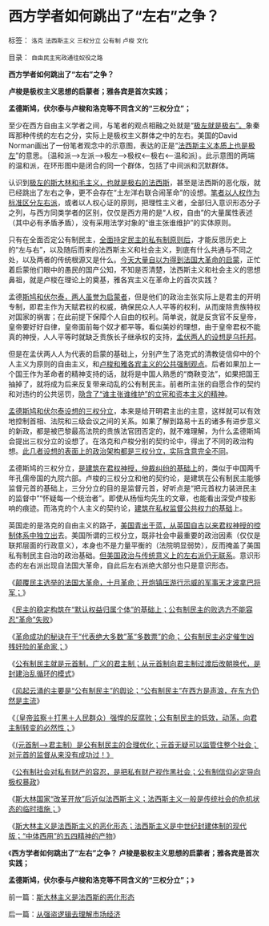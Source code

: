 # 西方学者如何跳出了“左右”之争？

标签： `洛克` `法西斯主义` `三权分立` `公有制` `卢梭` `文化` 

目录： `自由民主宪政通往奴役之路`

**西方学者如何跳出了“左右”之争？**

**卢梭是极权主义思想的启蒙者；雅各宾是首次实践；**

**孟德斯鸠，伏尔泰与卢梭和洛克等不同含义的“三权分立”；**



至少在西方自由主义学者之间，与笔者的观点相融之处就是“[极左就是极右”。](../../../2012/6/3/社会主义的“产权人缺失”和法西斯主义.md)象秦晖那种传统的左右之分，实际上是极权主义群体之中的左右。美国的David
Norman画出了一份笔者观念中的示意图，表达的正是“[法西斯主义本质上也是极左](../../../2009/9/22/左右派的极之前卫与保守.md)”的意思。｛温和派——>左派——>极左——>极权<——极右<——温和派｝。此示意图的两端的温和派，在环形图中是闭合的同一个群体，包括了中间派和沉默群体。

认识到[极左的斯大林和毛主义，也就是极右的法西斯](../../../2009/11/12/别人的人权也是人权.md)，甚至是法西斯的恶化版，就已经跳出了左右之争，更不会存在“土左洋右联合闹革命”的设想。[笔者以人权作为标准区分左右派](http://darthvad.blog.163.com/blog/static/53399470201110873036161/)，或者以人权心证的原则，把理性主义者，全部归入意识形态分子之列，与西方同类学者的区别，仅仅是西方用的是“人权，自由”的大量属性表述（其中必有矛盾矛盾），没有采用法学对象的“谁主张谁维护”的实体原则。

只有在全面否定公有制民主，[全面持定民主的私有制原则后](../../../2009/6/26/自由是社会财富生产的源泉，左派注定是乌托邦.md)，才能反思历史上的“左与右”，以及随后而来的法西斯主义和社会主义，到底有什么共通与不同之处，以及两者的传统根源又是什么。[今天大量自以为得到法国大革命的启蒙](../../../2012/6/14/法国大革命，文化大革命，民主大革命，信仰大革命.md)，正忙着启蒙他们眼中的愚民的国产公知，不知是否清楚，法西斯主义和社会主义的思想鼻祖，就是卢梭在理论上的奠基，雅各宾主义在革命上的首次实践？

孟德[斯鸠和伏尔泰，两人虽誉为启蒙者](../../../2012/10/16/马克思主义和三权分立都是空中楼阁；.md)，但是他们的政治主张实际上是君主的开明专制，即君主作为天赋君权的权威，确保民众人人平等的权利，从而废除贵族特权对国家的祸害；在此前提下保障个人自由的权利。简单说，就是反贪官不反皇帝，皇帝要好好自律，皇帝面前每个奴才都平等。看似美妙的理想，由于皇帝君权不能真的神授，人人平等时就缺乏贵族长子继承权的支持，[孟伏两人的设想是乌托邦](../../../2010/7/21/理解民主从批判柏拉图和斯巴达开始.md)。

但是在孟伏两人人为代表的启蒙的基础上，分别产生了洛克式的清教徒信仰中的个人主义为原则的自由主义，和[卢梭和雅各宾主义的公共强制观点](../../../2011/4/15/利比亚战争启示录，知识分子和信仰.md)。后者如果加上一个国王作为革命者的精神支持的话，就将是中国人熟悉的“商鞅变法”，如果把国王抽掉了，就将成为后来反复带来动乱的公有制民主。前者所主张的自愿合作的契约和对违约的公共惩罚，[隐含了“谁主张谁维护”的立宪和资本主义的精神](../../../2011/10/7/法制的核心是习惯法，习惯法不是实在法，更非自然法.md)。

[孟德斯鸠和伏尔泰设想的三权分立](../../../2010/7/6/“三权分立”既非民主也不科学.md)，本来是给开明君主出的主意，这样就可以有效地控制首相、法院和三级会议之间的关系。如果了解到路易十五的诸多有进步意义的新政，都是被巴黎最高法院的贵族法官团否定的，就不难理解，为什么孟德斯鸠会提出三权分立的设想了。在洛克和卢梭分别的契约论中，得出了不同的政治构想。[此几者设想的表面上的政治架构都是三权分立，实际含意完全不同](../../../2009/6/21/为什么一人一票三权分立不是民主.md)。

孟德斯鸠的三权分立，[是建筑在君权神授，仲裁纠纷的基础上](../../../2012/10/23/“人民主权论”与“极权”君权神授”,可完全统一.md)的，类似于中国两千年孔儒帝国的九院六部。卢梭的三权分立和他的契约论，是建筑在公有制民主能够监督元首的基础上，三分分立的目的是监督元首，好听点是“把元首权力装进民主的监督中”“怀疑每一个统治者”。即使从杨恒均先生的文章，也能看出深受卢梭影响的痕迹。而洛克的个人主义的契约论，[建筑在私权监督公共权力的基础](../../../2012/10/23/公有制民主的败选方不可能容忍失败.md)上。

英国走的是洛克的自由主义的路子，[美国青出于蓝，从英国自古以来君权神授的控制体系中独立出](../../../2011/10/3/欧洲是民主的后进社会；现代资本主义制度发源于美洲殖民地.md)去。美国所谓的三权分立，既非社会中最重要的政治因素（仅仅是联邦层面的行政意义），本身也不是力量平衡的（法院明显弱势），反而掩盖了美国私有制民主自治的政治基础。[但美国政治与传统意义上的左右派仍无联系](../../../2011/4/20/ComosFederal重温费城立宪会议.md)。意识形态的左右派出现自法国大革命，自此后左右派绝大部分也只是意识形态。

《[颠覆民主选举的法国大革命，十月革命；开炮镇压游行示威的军事天才波拿巴将军；](../../../2012/10/22/大炮镇压游行示威的军事天才.md)》

《[民主的稳定构筑在“默认权益归属个体”的基础上；公有制民主的败选方不能容忍“革命”失败](../../../2012/10/23/公有制民主的败选方不可能容忍失败.md)》

《[革命成功的秘诀在于“代表绝大多数”革“多数票”的命；
公有制民主必定催生凶残奸险的革命家；](../../../2012/10/23/“法西斯主义是行动，从来不是理论”（墨索里尼）；.md)》

《[公有制民主就是元首制，广义的君主制；从元首制向君主制过渡后改朝换代，是封建治乱循环的模式](../../../2012/10/23/“人民主权论”与“极权”君权神授”,可完全统一.md)》

《[风起云涌的主要是“公有制民主”的舆论；“公有制民主”在西方是声浪，在东方仍然是主流](../../../2012/10/24/公有制民主：广泛的民主监督着元首广泛监管的权力.md)》

《[（皇帝监察＋打黑＋人民群众）强悍的反腐败；公有制民主的低效，动荡，向君主制转变的必然性；](../../../2012/10/24/公有制民主中的反腐败，革命和改朝换代；.md)》

《[(元首制——>君主制）是公有制民主的合理优化；元首无疑可以监管住整个社会；对元首的监督从来没有成功过！》](../../../2012/10/25/您是否认为（公有制＋民主）更亲切？.md)

《[公有制社会对私有财产的容忍，是把私有财产视作黑社会；公有制信仰必定导向极权暴政](../../../2012/10/25/增加个体为前提，《资本论》就接近正确.md)》

《[斯大林国家“改革开放”后近似法西斯主义；法西斯主义一般是传统社会的危机状态的临时措施；](../../../2012/10/25/法西斯主义“右”和共产主义“左”的异与同.md)》

《[斯大林主义是法西斯主义的恶化形态；法西斯主义是中世纪封建体制的现代版；“中体西用”的五四精神的产物](../../../2012/10/27/斯大林主义是法西斯的恶化形态.md)》

《**西方学者如何跳出了“左右”之争？ 卢梭是极权主义思想的启蒙者；雅各宾是首次实践；**

**孟德斯鸠，伏尔泰与卢梭和洛克等不同含义的“三权分立”；**》





前一篇：[斯大林主义是法西斯的恶化形态](../../../2012/10/27/斯大林主义是法西斯的恶化形态.md)

后一篇：[从强盗逻辑去理解市场经济](../../../2012/10/27/从强盗逻辑去理解市场经济.md)